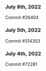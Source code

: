 ### July 8th, 2022

Commit #26404

### July 5th, 2022

Commit #314353


### July 4th, 2022

Commit #72281
